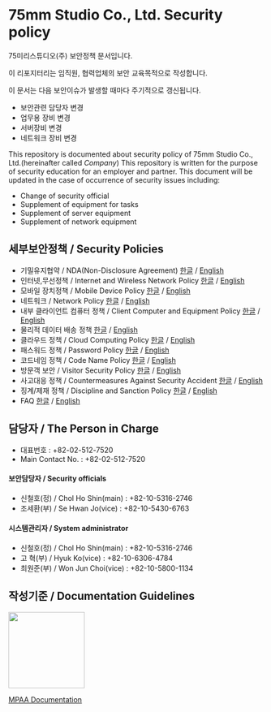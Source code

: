 # 75mm Studio Co., Ltd. Security policy

75미리스튜디오(주) 보안정책 문서입니다.

이 리포지터리는 임직원, 협력업체의 보안 교육목적으로 작성합니다.

이 문서는 다음 보안이슈가 발생할 때마다 주기적으로 갱신됩니다.
- 보안관련 담당자 변경
- 업무용 장비 변경
- 서버장비 변경
- 네트워크 장비 변경


This repository is documented about security policy of 75mm Studio Co., Ltd.(hereinafter called *Company*) This repository is written for the purpose of security education for an employer and partner. This document will be updated in the case of occurrence of security issues including:
- Change of security official
- Supplement of equipment for tasks
- Supplement of server equipment
- Supplement of network equipment

## 세부보안정책 / Security Policies
- 기밀유지협약 / NDA(Non-Disclosure Agreement) [한글](docs/nda.md) / [English](docs/nda_eng.md)
- 인터넷,무선정책 / Internet and Wireless Network Policy [한글](docs/internet.md) / [English](docs/internet_eng.md)
- 모바일 장치정책 / Mobile Device Policy [한글](docs/mobile.md) / [English](docs/mobile_eng.md)
- 네트워크 / Network Policy [한글](docs/network.md) / [English](docs/network_eng.md)
- 내부 클라이언트 컴퓨터 정책 / Client Computer and Equipment Policy [한글](docs/clientpc.md) / [English](docs/clientpc_eng.md)
- 물리적 데이터 배송 정책 [한글](docs/data_transfer_information.md) / [English](docs/data_transfer_information_eng.md)
- 클라우드 정책 / Cloud Computing Policy [한글](docs/cloud.md) / [English](docs/cloud_eng.md)
- 패스워드 정책 / Password Policy [한글](docs/password.md) / [English](docs/password_eng.md)
- 코드네임 정책 / Code Name Policy [한글](docs/codename.md) / [English](docs/codename_eng.md)
- 방문객 보안 / Visitor Security Policy [한글](docs/guest.md) / [English](docs/guest_eng.md)
- 사고대응 정책 / Countermeasures Against Security Accident [한글](docs/security_incident_response.md) / [English](docs/security_incident_response_eng.md)
- 징계/제재 정책 / Discipline and Sanction Policy [한글](docs/security_disciplinary_action.md) / [English](docs/security_disciplinary_action_eng.md)
- FAQ [한글](docs/qna.md) / [English](docs/qna_eng.md)

## 담당자 / The Person in Charge
- 대표번호 : +82-02-512-7520
- Main Contact No. : +82-02-512-7520

#### 보안담당자 / Security officials
- 신철호(정) / Chol Ho Shin(main) : +82-10-5316-2746
- 조세환(부) / Se Hwan Jo(vice) : +82-10-5430-6763

#### 시스템관리자 / System administrator
- 신철호(정) / Chol Ho Shin(main) : +82-10-5316-2746
- 고 혁(부) / Hyuk Ko(vice) : +82-10-6306-4784
- 최원준(부) / Won Jun Choi(vice) : +82-10-5800-1134

## 작성기준 / Documentation Guidelines
<img src="https://upload.wikimedia.org/wikipedia/commons/5/57/MPAA.jpg" width="150">

[MPAA Documentation](https://www.mpaa.org/what-we-do/advancing-creativity/additional-resources/#content-protection-best-practices)
